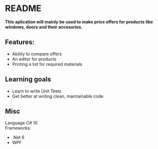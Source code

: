 # README

**This aplication will mainly be used to make price offers for products like windows, doors and their accesories.**
## Features: <br />
  - Ability to compare offers <br />
  - An editor for products <br />
  - Printing a list for required materials

## Learning goals
  - Learn to write Unit Tests <br />
  - Get better at writing clean, maintainable code

## Misc
Language C# 10 <br />
Frameworks: <br />
  - .Net 6 <br />
  - WPF

